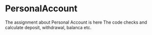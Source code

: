 # PersonalAccount
The assignment about Personal Account is here
The code checks and calculate deposit, withdrawal, balanca etc. 
